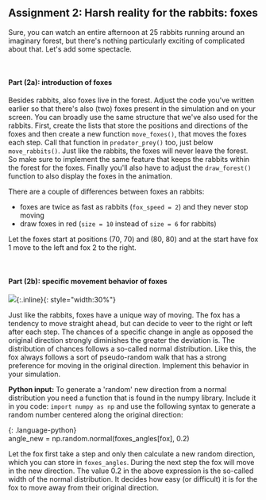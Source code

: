 ## Assignment 2: Harsh reality for the rabbits: foxes

Sure, you can watch an entire afternoon at 25 rabbits running around an imaginary forest, but there's nothing particularly exciting of complicated about that. Let's add some spectacle. 

<br>

#### Part (2a): introduction of foxes

Besides rabbits, also foxes live in the forest. Adjust the code you've written earlier so that there's also (two) foxes present in the simulation and on your screen. You can broadly use the same structure that we've also used for the rabbits. First, create the lists that store the positions and directions of the foxes and then create a new function `move_foxes()`, that moves the foxes each step. Call that function in `predator_prey()` too, just below `move_rabbits()`. Just like the rabbits, the foxes will never leave the forest. So make sure to implement the same feature that keeps the rabbits within the forest for the foxes. Finally you'll also have to adjust the `draw_forest()` function to also display the foxes in the animation.

There are a couple of differences between foxes an rabbits:

   * foxes are twice as fast as rabbits (`fox_speed = 2`) and they never stop moving
   * draw foxes in red (`size = 10` instead of `size = 6` for rabbits)

Let the foxes start at positions (70, 70) and (80, 80) and at the start have fox 1 move to the left and fox 2 to the right.

<br>

#### Part (2b): specific movement behavior of foxes

![](konijnenenvossen.gif){:.inline}{: style="width:30%"}


Just like the rabbits, foxes have a unique way of moving. The fox has a tendency to move straight ahead, but can decide to veer to the right or left after each step. The chances of a specific change in angle as opposed the original direction strongly diminishes the greater the deviation is. The distribution of chances follows a so-called normal distribution. Like this, the fox always follows a sort of pseudo-random walk that has a strong preference for moving in the original direction. Implement this behavior in your simulation.

<b>Python input:</b> To generate a 'random' new direction from a normal distribution you need a function that is found in the numpy library. Include it in you code: `import numpy as np` and use the following syntax to generate a random number centered along the original direction:


{: .language-python}   
     angle_new = np.random.normal(foxes_angles[fox], 0.2)  

Let the fox first take a step and only then calculate a new random direction, which you can store in `foxes_angles`. During the next step the fox will move in the new direction. The value 0.2 in the above expression is the so-called width of the normal distribution. It decides how easy (or difficult) it is for the fox to move away from their original direction.

<br>

